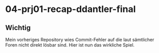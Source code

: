 # 04-prj01-recap-ddantler-final

## Wichtig

Mein vorheriges Repository wies Commit-Fehler auf die laut sämtlicher Foren nicht direkt lösbar sind. Hier ist nun das wirkliche Spiel.

